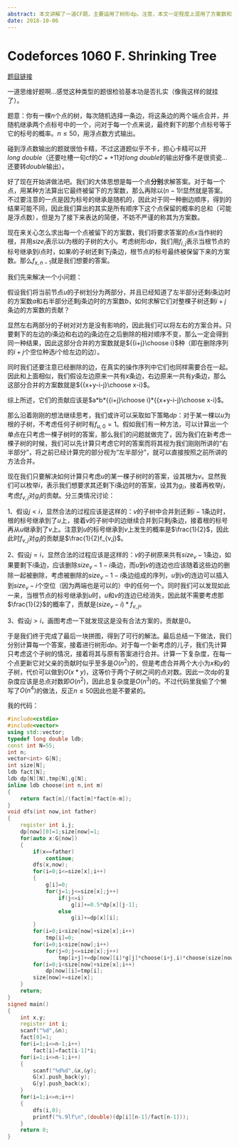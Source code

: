 ```yaml
---
abstract: 本文讲解了一道CF题，主要运用了树形dp。注意，本文一定程度上混用了方案数和概率，有些难于理解，请小心食用。
date: 2018-10-06
---
```


# Codeforces 1060 F. Shrinking Tree

[题目链接](http://codeforces.com/contest/1060/problem/F)

一道思维好题啊...感觉这种类型的题很检验基本功是否扎实（像我这样的就挂了）。

题意：你有一棵$n$个点的树，每次随机选择一条边，将这条边的两个端点合并，并随机继承两个点标号中的一个，问对于每一个点来说，最终剩下的那个点标号等于它的标号的概率。$n\leq 50$，用浮点数方式输出。

碰到浮点数输出的题就很怕卡精，不过这道题似乎不卡，担心卡精可以开$long  \ double$（还要吐槽一句cf的$C++11$对$long\ double$的输出好像不是很资瓷...还要转$double$输出）。

好了现在开始讲做法吧。我们的大体思想是每一个点**分别**求解答案。对于每一个点，用某种方法算出它最终被留下的方案数，那么再除以$(n-1)!$显然就是答案。不过要注意的一点是因为标号的继承是随机的，因此对于同一种删边顺序，得到的结果可能不同，因此我们算出的其实是所有顺序下这个点保留的概率的总和（可能是浮点数），但是为了接下来表达的简便，不妨不严谨的称其为方案数。

现在来关心怎么求出每一个点被留下的方案数，我们将要求答案的点$x$当作树的根，并用$size_i$表示以$i$为根的子树的大小。考虑树形$dp$，我们用$f_{i,j}$表示当根节点的标号继承到$i$点时，如果$i$的子树还剩下$j$条边，根节点的标号最终被保留下来的方案数。那么$f_{x,n-1}$就是我们想要的答案。

我们先来解决一个小问题：

假设我们将当前节点$u$的子树划分为两部分，并且已经知道了左半部分还剩$i$条边时的方案数$a$和右半部分还剩$j$条边时的方案数$b$，如何求解它们对整棵子树还剩$i+j$条边的方案数的贡献？

显然左右两部分的子树对对方是没有影响的，因此我们可以将左右的方案合并。只要剩下的左边的$i$条边和右边的$j$条边在之后删除的相对顺序不变，那么一定会得到同一种结果，因此这部分合并的方案数就是${{i+j}\choose i}$种（即在删除序列的$i+j$个空位种选$i$个给左边的边）。

同时我们还要注意已经删除的边，在真实的操作序列中它们也同样需要合在一起。因此和上面相似，我们假设左边原来一共有$x$条边，右边原来一共有$y$条边，那么这部分合并的方案数就是${{x+y-i-j}\choose x-i}$。

综上所述，它们的贡献应该是$a*b*{{i+j}\choose i}*{{x+y-i-j}\choose x-i}$。

那么沿着刚刚的想法继续思考，我们或许可以采取如下策略$dp$：对于某一棵以$u$为根的子树，不考虑任何子树时有$f_{u,0}=1$。假如我们有一种方法，可以计算出一个单点在只考虑一棵子树时的答案，那么我们的问题就做完了，因为我们在新考虑一棵子树的时候，我们可以先计算只考虑它时的答案而将其视为我们刚刚所讲的“右半部分”，将之前已经计算完的部分视为“左半部分”，就可以直接按照之前所讲的方法合并。

现在我们只要解决如何计算只考虑$u$的某一棵子树时的答案，设其根为$v$。显然我们可以枚举$i$，表示我们想要求其还剩下$i$条边时的答案，设其为$g_i$，接着再枚举$j$，考虑$f_{v,j}$对$g_i$的贡献。分三类情况讨论：

$1$、假设$j<i$，显然合法的过程应该是这样的：$v$的子树中合并到还剩$i-1$条边时，根的标号继承到了$u$上，接着$v$的子树中的边继续合并到只剩$j$条边，接着根的标号再从$u$继承到了$v$上。注意到$u$的标号继承到$v$上发生的概率是$\frac{1}{2}$，因此此时$f_{v,j}$对$g_i$的贡献是$\frac{1}{2}f_{v,j}$。

$2$、假设$j=i$，显然合法的过程应该是这样的：$v$的子树原来共有$size_v-1$条边，如果要剩下$i$条边，应该删除$size_v-1-i$条边，而$u$到$v$的连边也应该随着这些边的删除一起被删除，考虑被删除的$size_v-1-i$条边组成的序列，$u$到$v$的连边可以插入到$size_v-i$个空位（因为两端也是可以的）中的任何一个。同时我们可以发现如此一来，当根节点的标号继承到$u$时，$u$和$v$的连边已经消失，因此就不需要考虑那$\frac{1}{2}$的概率了，贡献是$(size_v-i)*f_{v,j}$。

$3$、假设$j>i$，画图考虑一下就发现这是没有合法方案的，贡献是$0$。

于是我们终于完成了最后一块拼图，得到了可行的解法。最后总结一下做法，我们分别计算每一个答案，接着进行树形$dp$。对于每一个新考虑的儿子，我们先计算只考虑这个子树的情况，接着将其与原有答案进行合并。计算一下复杂度，在每一个点更新它对父亲的贡献时似乎至多是$O(n^2)$的，但是考虑合并两个大小为$x$和$y$的子树，代价可以做到$O(x*y)$，这等价于两个子树之间的点对数。因此一次dp的复杂度应该是总点对数即$O(n^2)$，因此总复杂度是$O(n^3)$的。不过代码里我偷了个懒写了$O(n^4)$的做法，反正$n\leq 50$因此也是不要紧的。

我的代码：
```cpp
#include<cstdio>
#include<vector>
using std::vector;
typedef long double ldb;
const int N=55;
int n;
vector<int> G[N];
int size[N];
ldb fact[N];
ldb dp[N][N],tmp[N],g[N];
inline ldb choose(int n,int m)
{
	return fact[n]/(fact[m]*fact[n-m]);
}
void dfs(int now,int father)
{
	register int i,j;
	dp[now][0]=1;size[now]=1;
	for(auto x:G[now])
	{
		if(x==father)
			continue;
		dfs(x,now);
		for(i=0;i<=size[x];i++)
		{
			g[i]=0;
			for(j=1;j<=size[x];j++)
				if(j<=i)
					g[i]+=0.5*dp[x][j-1];
				else
					g[i]+=dp[x][i];
		}
		for(i=0;i<size[now]+size[x];i++)
			tmp[i]=0;
		for(i=0;i<size[now];i++)
			for(j=0;j<=size[x];j++)
				tmp[i+j]+=dp[now][i]*g[j]*choose(i+j,i)*choose(size[now]-1-i+size[x]-j,size[now]-1-i);
		for(i=0;i<size[now]+size[x];i++)
			dp[now][i]=tmp[i];
		size[now]+=size[x];
	}
	return;
}
signed main()
{
	int x,y;
	register int i;
	scanf("%d",&n);
	fact[0]=1;
	for(i=1;i<=n-1;i++)
		fact[i]=fact[i-1]*i;
	for(i=1;i<=n-1;i++)
	{
		scanf("%d%d",&x,&y);
		G[x].push_back(y);
		G[y].push_back(x);
	}
	for(i=1;i<=n;i++)
	{
		dfs(i,0);
		printf("%.9lf\n",(double)(dp[i][n-1]/fact[n-1]));
	}
	return 0;
}
```